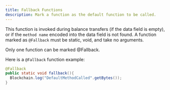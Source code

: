 ```yaml
---
title: Fallback Functions
description: Mark a function as the default function to be called.
---
```


This function is invoked during balance transfers (if the data field is empty), or if the `method name` encoded into the data field is not found. A function marked as `@Fallback` must be static, void, and take no arguments.

Only one function can be marked @Fallback.

Here is a `@Fallback` function example:

```java
@Fallback
public static void fallback(){
  Blockchain.log("DefaultMethodCalled".getBytes());
}
```
